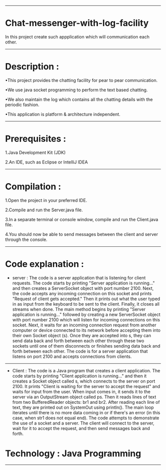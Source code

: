 ***********************************************************************************************************************************************************************
# Chat-messenger-with-log-facility
In this project  create such appplication which will communication each other.
***********************************************************************************************************************************************************************
# Description : 
•This project provides the chatting facility for pear to pear communication.

•We use java socket programming to perform the text based chatting. 

•We also maintain the log which contains all the chatting details with the periodic fashion.

•This application is platform & architecture independent.
***********************************************************************************************************************************************************************
# Prerequisites :
1.Java Development Kit (JDK)

2.An IDE, such as Eclipse or IntelliJ IDEA
***********************************************************************************************************************************************************************
# Compilation :
1.Open the project in your preferred IDE.

2.Compile and run the Server.java file.

3.In a separate terminal or console window, compile and run the Client.java file.

4.You should now be able to send messages between the client and server through the console.
***********************************************************************************************************************************************************************
# Code explanation :
* server :
The code is a server application that is listening for client requests.
The code starts by printing "Server application is running..." and then creates a ServerSocket object with port number 2100.
Next, the code accepts any incoming connection on this socket and prints "Request of client gets accepted."
Then it prints out what the user typed in as input from the keyboard to be sent to the client.
Finally, it closes all streams when done.
The main method begins by printing "Server application is running..." followed by creating a new ServerSocket object with port number 2100 which will listen for incoming connections on this socket.
Next, it waits for an incoming connection request from another computer or device connected to its network before accepting them into their own Socket object (s).
Once they are accepted into s, they can send data back and forth between each other through these two sockets until one of them disconnects or finishes sending data back and forth between each other.
The code is for a server application that listens on port 2100 and accepts connections from clients.
***********************************************************************************************************************************************************************
* Client :
The code is a Java program that creates a client application.
The code starts by printing "Client application is running..." and then it creates a Socket object called s, which connects to the server on port 2100.
It prints "Client is waiting for the server to accept the request" and waits for input from the user.
When input comes in, it sends it to the server via an OutputStream object called ps.
Then it reads lines of text from two BufferedReader objects: br1 and br2.
After reading each line of text, they are printed out on SystemOut using println().
The main loop iterates until there is no more data coming in or if there's an error (in this case, when str1 does not equal end).
The code attempts to demonstrate the use of a socket and a server.
The client will connect to the server, wait for it to accept the request, and then send messages back and forth.

# Technology : Java Programming
***********************************************************************************************************************************************************************

